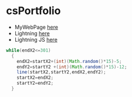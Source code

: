# csPortfolio
* MyWebPage [here](https://baileym13.github.io/webPage/dogPage/)
* Lightning [here](https://baileym13.github.io/lightning2/index.html)
* Lightning JS [here](https://baileym13.github.io/lightning2/wizJS/)
```Java
while(endX2<=301)
  {
    endX2=startX2+(int)(Math.random()*15)-5;
    endY2=startY2 +(int)(Math.random()*15)-12;
    line(startX2,startY2,endX2,endY2);
    startX2=endX2;
    startY2=endY2;
  }
```
